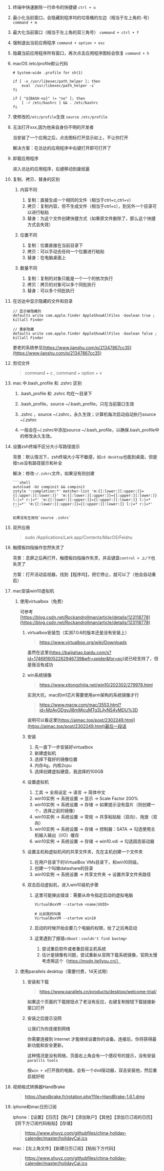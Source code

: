 <!--
 * @Date: 2020-08-19 19:03:29
 * @LastEditors: Lq
 * @LastEditTime: 2021-05-27 10:52:26
 * @FilePath: /learnningNotes/mac/index.md
-->
1. 终端中快速删除一行命令的快捷键
    `ctrl + u`
2. 最小化当前窗口，会隐藏到程序坞的垃圾桶的左边（相当于左上角的`-`号）
    `command + m`
3. 最大化当前窗口（相当于左上角的双三角号）
    `command + ctrl + f`
4. 强制退出当前应用程序
    `command + option + esc`
5. 隐藏当前应用程序所有窗口，再次点击应用程序图标会恢复
    `command + h`
6. macOS /etc/profile默认代码
    ```
    # System-wide .profile for sh(1)
  
    if [ -x /usr/libexec/path_helper ]; then
        eval `/usr/libexec/path_helper -s`
    fi
    
    if [ "${BASH-no}" != "no" ]; then
        [ -r /etc/bashrc ] && . /etc/bashrc
    fi
    ```
7. 使修改的`/etc/profile`生效
    `source /etc/profile`

8. 无法打开xxx,因为他来自身份不明的开发者

    当安装了一个应用之后，点击图标打开显示如上，不让你打开

    解决方案：在访达的应用程序中右键打开即可打开了

9. 卸载应用程序

    进入访达的应用程序，右键移动到废纸篓

10. 复制、拷贝、替身的区别

    1. 内容不同

        1. 复制：直接生成一个相同的文件（相当于ctrl+c,ctrl+v）
        2. 拷贝：复制内容，但不生成文件（相当于ctrl+c），到另外一个目录可以进行粘贴
        3. 替身：为这个文件创建快捷方式（如果原文件删除了，那么这个快捷方式会失效）

    2. 位置不同

        1. 复制：位置直接在当前目录下
        2. 拷贝：可以手动去任何一个位置进行粘贴
        3. 替身：在电脑桌面上

    3. 数量不同

        1. 复制：复制的对象只能是一个一个的依次执行
        2. 拷贝：拷贝的对象可以多个同批执行
        3. 替身：可以多个同批执行

11. 在访达中显示隐藏的文件和目录

    ```shell
    // 显示被隐藏的
    defaults write com.apple.finder AppleShowAllFiles -boolean true ; killall Finder

    // 重新隐藏
    defaults write com.apple.finder AppleShowAllFiles -boolean false ; killall Finder
    ```

    更老的系统参见[https://www.jianshu.com/p/21347867cc35](https://www.jianshu.com/p/21347867cc35)

12. 剪切文件

    > command + c , command + option + v

13. mac 中.bash_profile 和 .zshrc 区别

    1. .bash_profile 和 .zshrc 均在～目录下

    2. .bash_profile，source ~/.bash_profile，只在当前窗口生效

    3. .zshrc ，source ~/.zshrc，永久生效；计算机每次启动自动执行source ~/.zshrc

    4. 一般会在~/.zshrc中添加source ~/.bash_profile，以确保.bash_profile中的修改永久生效。

14. 设置zsh终端不区分大小写路径提示

    背景：默认情况下，zsh终端大小写不敏感，如`cd desktop`也能到桌面，但是按`tab`没有路径提示和补全

    解决：修改`~/.zshrc`文件，如果没有则创建

        ```shell
        autoload -Uz compinit && compinit
        zstyle ':completion:*' matcher-list 'm:{[:lower:][:upper:]}={[:upper:][:lower:]}' 'm:{[:lower:][:upper:]}={[:upper:][:lower:]} l:|=* r:|=*' 'm:{[:lower:][:upper:]}={[:upper:][:lower:]} l:|=* r:|=*' 'm:{[:lower:][:upper:]}={[:upper:][:lower:]} l:|=* r:|=*'
        ```

        如果没有生效则`source .zshrc`

15. 双开应用

    > sudo /Applications/Lark.app/Contents/MacOS/Feishu

16. 触摸板四指操作忽然失灵了

    背景：息屏之后再打开，触摸板四指操作失灵，并且键盘`control + 上/下`也失灵了

    方案：打开活动监视器，找到【程序坞】，把它停止，就可以了（他会自动重启）

17. mac安装win10虚拟机

    1. 使用virtualbox（免费）

        可参考[https://blog.csdn.net/Rockandrollman/article/details/123118778](https://blog.csdn.net/Rockandrollman/article/details/123118778)

        1. virtualbox安装包（实测7.0.6的版本还是没有安装上）

            > https://www.virtualbox.org/wiki/Downloads

            虽然在这里(https://baijiahao.baidu.com/s?id=1746816052262946739&wfr=spider&for=pc)说已经支持了，但是我没有成功

        2. win系统镜像

            > https://www.xitongzhijia.net/win10/202302/279978.html

            实测大坑，mac的m1芯片需要使用arm架构的系统镜像才行

            > https://www.macw.com/mac/3553.html?id=MzAyODgyJl8mMjcuMTg3LjIyNS4yMDU%3D

            说明可以看这里[https://aimac.top/post/2302249.html](https://aimac.top/post/2302249.html)最后一段话

        3. 安装

            1. 先一直下一步安装好virtualbox
            2. 新建虚拟机
            3. 选择下载好的镜像位置
            4. 内存4g，内核2cpu
            5. 选择创建虚拟硬盘，我选择的100GB
        
        4. 设置虚拟机

            1. 工具 -> 全局设定 -> 语言 -> 简体中文
            2. win10实例 -> 系统设置 -> 显示 -> Scale Factor 200%
            3. win10实例 -> 系统设置 -> 存储 -> 如果提示没有盘片（则创建一个，选择之前的镜像）
            4. win10实例 -> 系统设置 -> 常规 -> 共享粘贴板（双向）、拖放（双向）
            4. win10实例 -> 系统设置 -> 存储 -> 控制器：SATA -> 勾选使用主机输入输出（I/O）缓存
            4. win10实例 -> 系统设置 -> 存储 -> win10.vdi -> 勾选固态驱动器

        5. 设置主机和虚拟机间的共享文件夹，先在主机创建一个文件夹

            1. 在用户目录下的VirtualBox VMs目录下，和win10同级。
            2. 创建一个叫做datashare的目录
            3. win10实例 -> 系统设置 -> 共享文件夹 -> 设置共享文件夹路径

        6. 双击启动虚拟机，进入win10装机步骤

            1. 这里可能弹出错误：需要从命令指定启动的虚拟电脑

                ```shell
                VirtualBoxVM --startvm <name|UUID>

                # 比如我的叫做
                VirtualBoxVM --startvm win10
                ```

            2. 启动的时候开始会要几个电脑的权限，给了之后再启动

            3. 这里遇到了报错`cdboot：couldn't find bootmgr`

                1. 尝试重启软件或者重启宿主机系统
                2. 估计是镜像有问题，尝试重新从官网下载系统镜像，官网太慢考虑用这个（https://msdn.itellyou.cn/）

    2. 使用parallels desktop（需要付费，14天试用）

        1. 安装和下载

            > https://www.parallels.cn/products/desktop/welcome-trial/

            如果这个页面的下载按钮点了老没有反应，右键复制按钮下载链接新窗口打开

        2. 安装之后提示没网

            让我们为你连接到网络

            你需要连接到 Internet 才能继续设置你的设备。连接后，你将获得最新功能和安全更新。

            这种情况是没有网络，页面右上角会有一个感叹号的提示，没有安装`parallls tools`

            按`win + e`打开我的电脑，会有一个dvd驱动器，双击安装他，然后重启就好啦

18. 视频格式转换器HandBrake

    > https://handbrake.fr/rotation.php?file=HandBrake-1.6.1.dmg

19. iphone和mac日历订阅

    iphone：【设置】【日历】【账户】【添加账户】【其他】【添加已订阅的日历】【将下方订阅代码粘贴】【存储】

    > https://www.shuyz.com/githubfiles/china-holiday-calender/master/holidayCal.ics

    mac：【左上角文件】【新建日历订阅】【粘贴下方代码】

    > https://www.shuyz.com/githubfiles/china-holiday-calender/master/holidayCal.ics